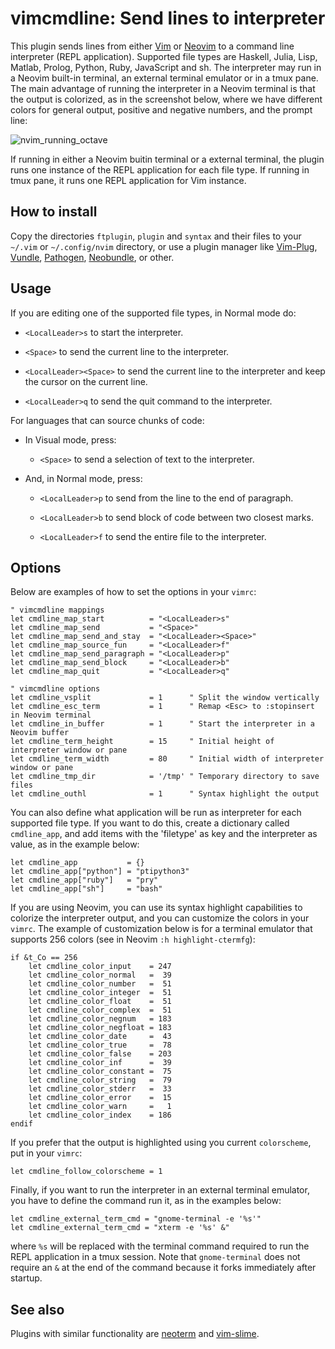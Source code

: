 # vimcmdline: Send lines to interpreter

This plugin sends lines from either [Vim] or [Neovim] to a command line
interpreter (REPL application). Supported file types are Haskell, Julia, Lisp,
Matlab, Prolog, Python, Ruby, JavaScript and sh. The interpreter may run in a
Neovim built-in terminal, an external terminal emulator or in a tmux pane. The
main advantage of running the interpreter in a Neovim terminal is that the
output is colorized, as in the screenshot below, where we have different colors
for general output, positive and negative numbers, and the prompt line:

![nvim_running_octave](https://cloud.githubusercontent.com/assets/891655/7090493/5fba2426-df71-11e4-8eb8-f17668d9361a.png)

If running in either a Neovim buitin terminal or a external terminal, the
plugin runs one instance of the REPL application for each file type. If
running in tmux pane, it runs one REPL application for Vim instance.

## How to install

Copy the directories `ftplugin`, `plugin` and `syntax` and their files to your
`~/.vim` or `~/.config/nvim` directory, or use a plugin manager like
[Vim-Plug], [Vundle], [Pathogen], [Neobundle], or other.

## Usage

If you are editing one of the supported file types, in Normal mode do:

  - `<LocalLeader>s` to start the interpreter.

  - `<Space>` to send the current line to the interpreter.

  - `<LocalLeader><Space>` to send the current line to the interpreter and keep the cursor on the current line.

  - `<LocalLeader>q` to send the quit command to the interpreter.

For languages that can source chunks of code:

  - In Visual mode, press:

    - `<Space>` to send a selection of text to the interpreter.

  - And, in Normal mode, press:

    - `<LocalLeader>p` to send from the line to the end of paragraph.

    - `<LocalLeader>b` to send block of code between two closest marks.

    - `<LocalLeader>f` to send the entire file to the interpreter.

## Options

Below are examples of how to set the options in your `vimrc`:

```vim
" vimcmdline mappings
let cmdline_map_start          = "<LocalLeader>s"
let cmdline_map_send           = "<Space>"
let cmdline_map_send_and_stay  = "<LocalLeader><Space>"
let cmdline_map_source_fun     = "<LocalLeader>f"
let cmdline_map_send_paragraph = "<LocalLeader>p"
let cmdline_map_send_block     = "<LocalLeader>b"
let cmdline_map_quit           = "<LocalLeader>q"

" vimcmdline options
let cmdline_vsplit             = 1      " Split the window vertically
let cmdline_esc_term           = 1      " Remap <Esc> to :stopinsert in Neovim terminal
let cmdline_in_buffer          = 1      " Start the interpreter in a Neovim buffer
let cmdline_term_height        = 15     " Initial height of interpreter window or pane
let cmdline_term_width         = 80     " Initial width of interpreter window or pane
let cmdline_tmp_dir            = '/tmp' " Temporary directory to save files
let cmdline_outhl              = 1      " Syntax highlight the output
```

You can also define what application will be run as interpreter for each
supported file type. If you want to do this, create a dictionary called
`cmdline_app`, and add items with the 'filetype' as key and the interpreter as
value, as in the example below:

```vim
let cmdline_app           = {}
let cmdline_app["python"] = "ptipython3"
let cmdline_app["ruby"]   = "pry"
let cmdline_app["sh"]     = "bash"
```

If you are using Neovim, you can use its syntax highlight capabilities to
colorize the interpreter output, and you can customize the colors in your
`vimrc`. The example of customization below is for a terminal emulator that
supports 256 colors (see in Neovim `:h highlight-ctermfg`):

```vim
if &t_Co == 256
    let cmdline_color_input    = 247
    let cmdline_color_normal   =  39
    let cmdline_color_number   =  51
    let cmdline_color_integer  =  51
    let cmdline_color_float    =  51
    let cmdline_color_complex  =  51
    let cmdline_color_negnum   = 183
    let cmdline_color_negfloat = 183
    let cmdline_color_date     =  43
    let cmdline_color_true     =  78
    let cmdline_color_false    = 203
    let cmdline_color_inf      =  39
    let cmdline_color_constant =  75
    let cmdline_color_string   =  79
    let cmdline_color_stderr   =  33
    let cmdline_color_error    =  15
    let cmdline_color_warn     =   1
    let cmdline_color_index    = 186
endif
```

If you prefer that the output is highlighted using you current `colorscheme`,
put in your `vimrc`:

```vim
let cmdline_follow_colorscheme = 1
```
Finally, if you want to run the interpreter in an external terminal emulator,
you have to define the command run it, as in the examples below:

```vim
let cmdline_external_term_cmd = "gnome-terminal -e '%s'"
let cmdline_external_term_cmd = "xterm -e '%s' &"
```

where `%s` will be replaced with the terminal command required to run the REPL
application in a tmux session. Note that `gnome-terminal` does not require an
`&` at the end of the command because it forks immediately after startup.

## See also

Plugins with similar functionality are [neoterm] and [vim-slime].

[neoterm]: https://github.com/kassio/neoterm
[Vim]: http://www.vim.org
[Neovim]: https://github.com/neovim/neovim
[Vundle]: https://github.com/gmarik/Vundle.vim
[Pathogen]: https://github.com/tpope/vim-pathogen
[Vim-Plug]: https://github.com/junegunn/vim-plug
[Neobundle]: https://github.com/Shougo/neobundle.vim
[vim-slime]: https://github.com/jpalardy/vim-slime

